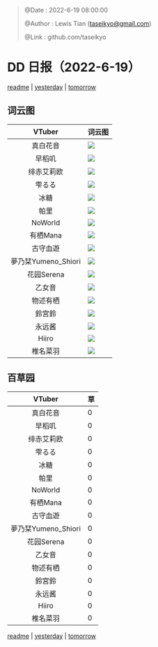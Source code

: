 > @Date    : 2022-6-19 08:00:00
>
> @Author  : Lewis Tian (taseikyo@gmail.com)
>
> @Link    : github.com/taseikyo

# DD 日报（2022-6-19）

[readme](../README.md) | [yesterday](2022-6-18.md) | [tomorrow](2022-6-20.md)

## 词云图

|VTuber|词云图|
|:-:|-|
|真白花音|![](../../images/daily/21402309_2022-6-19_purge_wordcloud.png)|
|早稻叽|![](../../images/daily/41682_2022-6-19_purge_wordcloud.png)|
|绯赤艾莉欧|![](../../images/daily/21396545_2022-6-19_purge_wordcloud.png)|
|雫るる|![](../../images/daily/21013446_2022-6-19_purge_wordcloud.png)|
|冰糖|![](../../images/daily/876396_2022-6-19_purge_wordcloud.png)|
|帕里|![](../../images/daily/4895312_2022-6-19_purge_wordcloud.png)|
|NoWorld|![](../../images/daily/21448649_2022-6-19_purge_wordcloud.png)|
|有栖Mana|![](../../images/daily/6542258_2022-6-19_purge_wordcloud.png)|
|古守血遊|![](../../images/daily/8725120_2022-6-19_purge_wordcloud.png)|
|夢乃栞Yumeno_Shiori|![](../../images/daily/14052636_2022-6-19_purge_wordcloud.png)|
|花园Serena|![](../../images/daily/14327465_2022-6-19_purge_wordcloud.png)|
|乙女音|![](../../images/daily/21320551_2022-6-19_purge_wordcloud.png)|
|物述有栖|![](../../images/daily/21449083_2022-6-19_purge_wordcloud.png)|
|鈴宮鈴|![](../../images/daily/21685677_2022-6-19_purge_wordcloud.png)|
|永远酱|![](../../images/daily/21701071_2022-6-19_purge_wordcloud.png)|
|Hiiro|![](../../images/daily/21919321_2022-6-19_purge_wordcloud.png)|
|椎名菜羽|![](../../images/daily/22347054_2022-6-19_purge_wordcloud.png)|

## 百草园

|VTuber|草|
|:-:|-|
|真白花音|0|
|早稻叽|0|
|绯赤艾莉欧|0|
|雫るる|0|
|冰糖|0|
|帕里|0|
|NoWorld|0|
|有栖Mana|0|
|古守血遊|0|
|夢乃栞Yumeno_Shiori|0|
|花园Serena|0|
|乙女音|0|
|物述有栖|0|
|鈴宮鈴|0|
|永远酱|0|
|Hiiro|0|
|椎名菜羽|0|

[readme](../README.md) | [yesterday](2022-6-18.md) | [tomorrow](2022-6-20.md)
